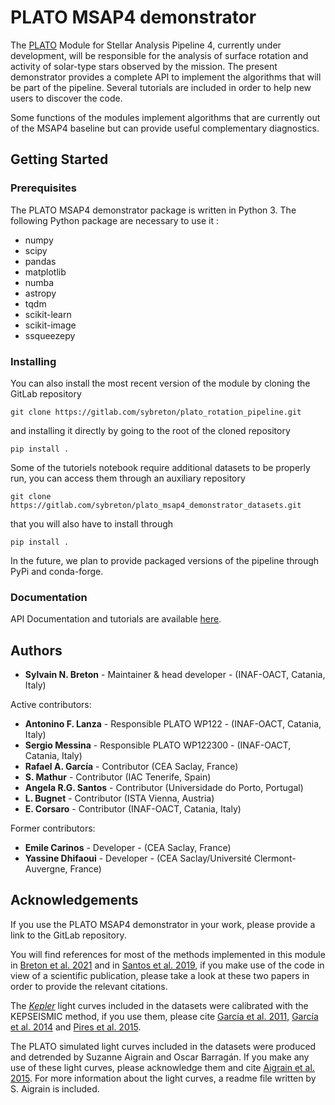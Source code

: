 # PLATO MSAP4 demonstrator

The [PLATO](https://platomission.com/) Module for Stellar Analysis Pipeline 4,
currently under development, will be responsible for the analysis of surface
rotation and activity of solar-type stars observed by the mission. 
The present demonstrator provides a complete API to implement the algorithms
that will be part of the pipeline. Several tutorials are included in order 
to help new users to discover the code. 


Some functions of the modules implement algorithms that are currently 
out of the MSAP4 baseline but can provide useful complementary diagnostics.

## Getting Started

### Prerequisites

The PLATO MSAP4 demonstrator package is written in Python 3.
The following Python package are necessary to use it : 
- numpy
- scipy
- pandas
- matplotlib
- numba
- astropy
- tqdm
- scikit-learn
- scikit-image 
- ssqueezepy

### Installing

You can also install the most recent version of the module by cloning the GitLab repository

`git clone https://gitlab.com/sybreton/plato_rotation_pipeline.git`

and installing it directly by going to the root of the cloned repository

`pip install .` 

Some of the tutoriels notebook require additional datasets to be properly run, you can access them through an auxiliary repository

`git clone https://gitlab.com/sybreton/plato_msap4_demonstrator_datasets.git`

that you will also have to install through

`pip install .`

In the future, we plan to provide packaged versions of the pipeline through PyPi and conda-forge.

### Documentation

API Documentation and tutorials are available [here](https://plato-rotation-pipeline.readthedocs.io/en/latest/).

## Authors

* **Sylvain N. Breton** - Maintainer & head developer - (INAF-OACT, Catania, Italy)

Active contributors:

* **Antonino F. Lanza** - Responsible PLATO WP122 - (INAF-OACT, Catania, Italy)
* **Sergio Messina** - Responsible PLATO WP122300 - (INAF-OACT, Catania, Italy)
* **Rafael A. García** - Contributor (CEA Saclay, France) 
* **S. Mathur** - Contributor (IAC Tenerife, Spain) 
* **Angela R.G. Santos** - Contributor (Universidade do Porto, Portugal) 
* **L. Bugnet** - Contributor (ISTA Vienna, Austria) 
* **E. Corsaro** - Contributor (INAF-OACT, Catania, Italy) 

Former contributors:

* **Emile Carinos** - Developer - (CEA Saclay, France)
* **Yassine Dhifaoui** - Developer - (CEA Saclay/Université Clermont-Auvergne, France)

## Acknowledgements 

If you use the PLATO MSAP4 demonstrator in your work, please provide a link to
the GitLab repository. 

You will find references for most of the methods implemented in this module in 
[Breton et al. 2021](https://ui.adsabs.harvard.edu/abs/2021A%26A...647A.125B/abstract) and
in [Santos et al. 2019](https://ui.adsabs.harvard.edu/abs/2019ApJS..244...21S/abstract), if you
make use of the code in view of a scientific publication, please take a look at these two papers 
in order to provide the relevant citations. 

The [*Kepler*](https://www.nasa.gov/mission_pages/kepler/overview/index.html) light curves 
included in the datasets were calibrated with the KEPSEISMIC
method, if you use them, please cite [García et al. 2011](https://ui.adsabs.harvard.edu/abs/2011MNRAS.414L...6G/abstract),
[García et al. 2014](https://ui.adsabs.harvard.edu/abs/2014A%26A...568A..10G/abstract) 
and [Pires et al. 2015](https://ui.adsabs.harvard.edu/abs/2015A%26A...574A..18P/abstract).

The PLATO simulated light curves included in the datasets were produced and detrended
by Suzanne Aigrain and Oscar Barragán. If you make any use of these light curves,
please acknowledge them and cite [Aigrain et al. 2015](https://ui.adsabs.harvard.edu/abs/2015MNRAS.450.3211A/abstract).
For more information about the light curves, a readme file written by S. Aigrain is included.
